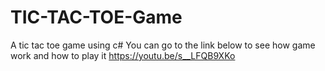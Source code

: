 # TIC-TAC-TOE-Game
A tic tac toe game using c#
You can go to the link below to see how game work and how to play it 
https://youtu.be/s__LFQB9XKo
